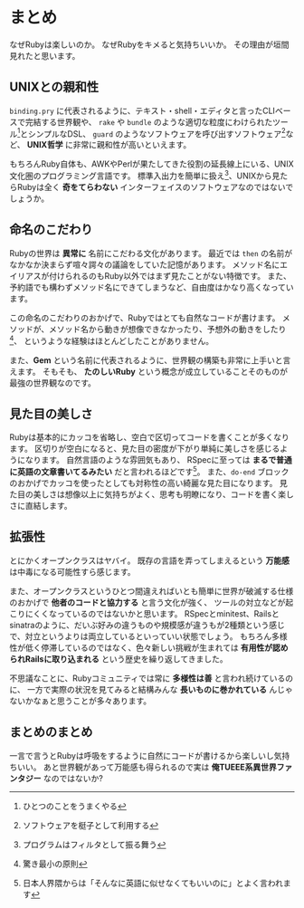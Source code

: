 # まとめ

なぜRubyは楽しいのか。
なぜRubyをキメると気持ちいいか。
その理由が垣間見れたと思います。

## UNIXとの親和性

`binding.pry` に代表されるように、テキスト・shell・エディタと言ったCLIベースで完結する世界観や、
`rake` や `bundle` のような適切な粒度にわけられたツール[^1]とシンプルなDSL、
`guard` のようなソフトウェアを呼び出すソフトウェア[^2]など、
**UNIX哲学** に非常に親和性が高いといえます。

もちろんRuby自体も、AWKやPerlが果たしてきた役割の延長線上にいる、UNIX文化圏のプログラミング言語です。
標準入出力を簡単に扱え[^3]、UNIXから見たらRubyは全く **奇をてらわない** インターフェイスのソフトウェアなのではないでしょうか。

[^1]: ひとつのことをうまくやる
[^2]: ソフトウェアを梃子として利用する
[^3]: プログラムはフィルタとして振る舞う

## 命名のこだわり

Rubyの世界は **異常に** 名前にこだわる文化があります。
最近では `then` の名前がなかなか決まらず喧々諤々の議論をしていた記憶があります。
メソッド名にエイリアスが付けられるのもRuby以外ではまず見たことがない特徴です。
また、予約語でも構わずメソッド名にできてしまうなど、自由度はかなり高くなっています。

この命名のこだわりのおかげで、Rubyではとても自然なコードが書けます。
メソッドが、メソッド名から動きが想像できなかったり、予想外の動きをしたり[^4]、
というような経験はほとんどしたことがありません。

また、**Gem** という名前に代表されるように、世界観の構築も非常に上手いと言えます。
そもそも、 **たのしいRuby** という概念が成立していることそのものが最強の世界観なのです。

[^4]: 驚き最小の原則

## 見た目の美しさ

Rubyは基本的にカッコを省略し、空白で区切ってコードを書くことが多くなります。
区切りが空白になると、見た目の密度が下がり単純に美しさを感じるようになります。
自然言語のような雰囲気もあり、 RSpecに至っては **まるで普通に英語の文章書いてるみたい** だと言われるほどです[^5]。
また、`do-end` ブロックのおかげでカッコを使ったとしても対称性の高い綺麗な見た目になります。
見た目の美しさは想像以上に気持ちがよく、思考も明瞭になり、コードを書く楽しさに直結します。

[^5]: 日本人界隈からは「そんなに英語に似せなくてもいいのに」とよく言われます

## 拡張性

とにかくオープンクラスはヤバイ。
既存の言語を弄ってしまえるという **万能感** は中毒になる可能性すら感じます。

また、オープンクラスというひとつ間違えればいとも簡単に世界が破滅する仕様のおかげで **他者のコードと協力する** と言う文化が強く、
ツールの対立などが起こりにくくなっているのではないかと思います。
RSpecとminitest、Railsとsinatraのように、だいぶ好みの違うものや規模感が違うもが2種類という感じで、対立というよりは両立しているといっていい状態でしょう。
もちろん多様性が低く停滞しているのではなく、色々新しい挑戦が生まれては **有用性が認められRailsに取り込まれる** という歴史を繰り返してきました。

不思議なことに、Rubyコミュニティでは常に **多様性は善** と言われ続けているのに、
一方で実際の状況を見てみると結構みんな **長いものに巻かれている** んじゃないかなぁと思うことが多々あります。

## まとめのまとめ

一言で言うとRubyは呼吸をするように自然にコードが書けるから楽しいし気持ちいい。
あと世界観があって万能感も得られるので実は **俺TUEEE系異世界ファンタジー** なのではないか?
